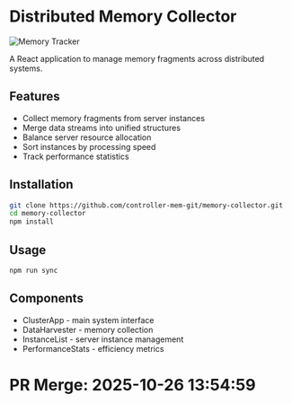 # Distributed Memory Collector

![Memory Tracker](https://img.shields.io/badge/Memory%20Collector-Cloud%20Ready-blue)

A React application to manage memory fragments across distributed systems.

## Features
- Collect memory fragments from server instances
- Merge data streams into unified structures  
- Balance server resource allocation
- Sort instances by processing speed
- Track performance statistics

## Installation
```bash
git clone https://github.com/controller-mem-git/memory-collector.git
cd memory-collector
npm install
```

## Usage
```bash
npm run sync
```

## Components
- ClusterApp - main system interface
- DataHarvester - memory collection
- InstanceList - server instance management
- PerformanceStats - efficiency metrics

# PR Merge: 2025-10-26 13:54:59
